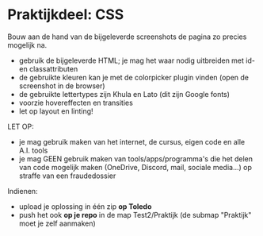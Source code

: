 # Praktijkdeel: CSS

Bouw aan de hand van de bijgeleverde screenshots de pagina zo precies mogelijk na.
- gebruik de bijgeleverde HTML; je mag het waar nodig uitbreiden met id- en classattributen
- de gebruikte kleuren kan je met de colorpicker plugin vinden (open de screenshot in de browser)
- de gebruikte lettertypes zijn Khula en Lato (dit zijn Google fonts)
- voorzie hovereffecten en transities
- let op layout en linting!

LET OP: 
- je mag gebruik maken van het internet, de cursus, eigen code en alle A.I. tools
- je mag GEEN gebruik maken van tools/apps/programma's die het delen van code mogelijk maken (OneDrive, Discord, mail, sociale media...) op straffe van een fraudedossier 

Indienen:
- upload je oplossing in één zip **op Toledo**
- push het ook **op je repo** in de map Test2/Praktijk (de submap "Praktijk" moet je zelf aanmaken)

